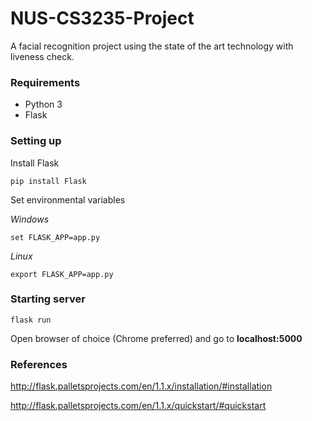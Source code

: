 # NUS-CS3235-Project
A facial recognition project using the state of the art technology with liveness check.



### Requirements

* Python 3
* Flask



### Setting up

Install Flask

```
pip install Flask
```



Set environmental variables

*Windows*

```
set FLASK_APP=app.py
```

*Linux*

```
export FLASK_APP=app.py
```



### Starting server

```
flask run
```

Open browser of choice (Chrome preferred) and go to **localhost:5000**



### References

<http://flask.palletsprojects.com/en/1.1.x/installation/#installation>

<http://flask.palletsprojects.com/en/1.1.x/quickstart/#quickstart>